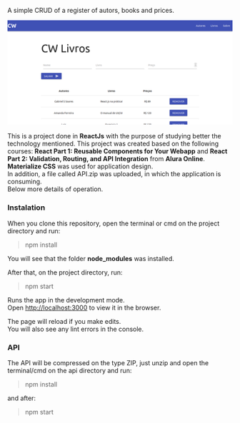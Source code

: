 A simple CRUD of a register of autors, books and prices.<br>

![The CRUD in ReactJS](/image01.png)

This is a project done in **ReactJs** with the purpose of studying better the technology mentioned. This project was created based on the following courses: **React Part 1: Reusable Components for Your Webapp** and **React Part 2: Validation, Routing, and API Integration** from **Alura Online**.<br>
**Materialize CSS** was used for application design.<br>
In addition, a file called API.zip was uploaded, in which the application is consuming.<br>
Below more details of operation.

### Instalation

When you clone this repository, open the terminal or cmd on the project directory and run:

>npm install

You will see that the folder **node_modules** was installed.

After that, on the project directory, run:

>npm start

Runs the app in the development mode.<br />
Open [http://localhost:3000](http://localhost:3000) to view it in the browser.

The page will reload if you make edits.<br />
You will also see any lint errors in the console.

### API

The API will be compressed on the type ZIP, just unzip and open the terminal/cmd on the api directory and run:

>npm install

and after:

>npm start
